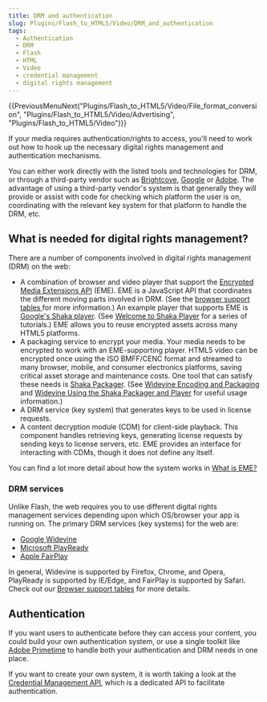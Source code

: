 ```yaml
---
title: DRM and authentication
slug: Plugins/Flash_to_HTML5/Video/DRM_and_authentication
tags:
  - Authentication
  - DRM
  - Flash
  - HTML
  - Video
  - credential management
  - digital rights management
---
```

{{PreviousMenuNext("Plugins/Flash_to_HTML5/Video/File_format_conversion", "Plugins/Flash_to_HTML5/Video/Advertising", "Plugins/Flash_to_HTML5/Video")}}

If your media requires authentication/rights to access, you'll need to work out how to hook up the necessary digital rights management and authentication mechanisms.

You can either work directly with the listed tools and technologies for DRM, or through a third-party vendor such as [Brightcove](https://www.brightcove.com/en/online-video-platform/content-protection-encryption-drm), [Google](https://www.widevine.com/) or [Adobe](https://www.adobe.com/uk/marketing-cloud/primetime/digital-rights-management.html). The advantage of using a third-party vendor's system is that generally they will provide or assist with code for checking which platform the user is on, coordinating with the relevant key system for that platform to handle the DRM, etc.

## What is needed for digital rights management?

There are a number of components involved in digital rights management (DRM) on the web:

- A combination of browser and video player that support the [Encrypted Media Extensions API](/en-US/docs/Web/API/Encrypted_Media_Extensions_API) (EME). EME is a JavaScript API that coordinates the different moving parts involved in DRM. (See the [browser support tables ](/en-US/docs/Plugins/Flash_to_HTML5/Video#browser_support)for more information.) An example player that supports EME is [Google's Shaka player](https://github.com/google/shaka-player). (See [Welcome to Shaka Player](https://shaka-player-demo.appspot.com/docs/api/tutorial-welcome.html) for a series of tutorials.) EME allows you to reuse encrypted assets across many HTML5 platforms.
- A packaging service to encrypt your media. Your media needs to be encrypted to work with an EME-supporting player. HTML5 video can be encrypted once using the ISO BMFF/CENC format and streamed to many browser, mobile, and consumer electronics platforms, saving critical asset storage and maintenance costs. One tool that can satisfy these needs is [Shaka Packager](https://github.com/google/shaka-packager). (See [Widevine Encoding and Packaging](https://storage.googleapis.com/wvdocs/Widevine_DRM_Encoding_and_Packaging.pdf) and [Widevine Using the Shaka Packager and Player](https://storage.googleapis.com/wvdocs/Widevine_DRM_Using_Shaka_Packager_and_Player.pdf) for useful usage information.)
- A DRM service (key system) that generates keys to be used in license requests.
- A content decryption module (CDM) for client-side playback. This component handles retrieving keys, generating license requests by sending keys to license servers, etc. EME provides an interface for interacting with CDMs, though it does not define any itself.

You can find a lot more detail about how the system works in [What is EME?](https://developers.google.com/web/fundamentals/media/eme)

### DRM services

Unlike Flash, the web requires you to use different digital rights management services depending upon which OS/browser your app is running on. The primary DRM services (key systems) for the web are:

- [Google Widevine](https://www.widevine.com/)
- [Microsoft PlayReady](https://www.microsoft.com/playready/)
- [Apple FairPlay](https://developer.apple.com/streaming/fps/)

In general, Widevine is supported by Firefox, Chrome, and Opera, PlayReady is supported by IE/Edge, and FairPlay is supported by Safari. Check out our [Browser support tables](/en-US/docs/Plugins/Flash_to_HTML5/Video#browser_support) for more details.

## Authentication

If you want users to authenticate before they can access your content, you could build your own authentication system, or use a single toolkit like [Adobe Primetime](https://www.adobe.com/uk/marketing-cloud/primetime/digital-rights-management.html) to handle both your authentication and DRM needs in one place.

If you want to create your own system, it is worth taking a look at the [Credential Management API](/en-US/docs/Web/API/Credential_Management_API), which is a dedicated API to facilitate authentication.
